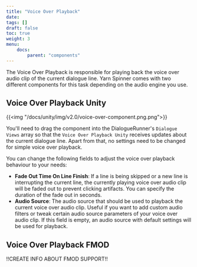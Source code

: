 ```yaml
---
title: "Voice Over Playback"
date: 
tags: []
draft: false
toc: true
weight: 3
menu: 
    docs:
        parent: "components"
---
```


The Voice Over Playback is responsible for playing back the voice over audio clip of the current dialogue line. Yarn Spinner comes with two different components for this task depending on the audio engine you use. 

## Voice Over Playback Unity

{{<img "/docs/unity/img/v2.0/voice-over-component.png.png">}}

You'll need to drag the component into the DialogueRunner's `Dialogue Views` array so that the `Voice Over Playback Unity` receives updates about the current dialogue line. Apart from that, no settings need to be changed for simple voice over playback.  

You can change the following fields to adjust the voice over playback behaviour to your needs:

* **Fade Out Time On Line Finish**: If a line is being skipped or a new line is interrupting the current line, the currently playing voice over audio clip will be faded out to prevent clicking artifacts. You can specify the duration of the fade out in seconds.
* **Audio Source**: The audio source that should be used to playback the current voice over audio clip. Useful if you want to add custom audio filters or tweak certain audio source parameters of your voice over audio clip. If this field is empty, an audio source with default settings will be used for playback.

## Voice Over Playback FMOD

!!CREATE INFO ABOUT FMOD SUPPORT!!
